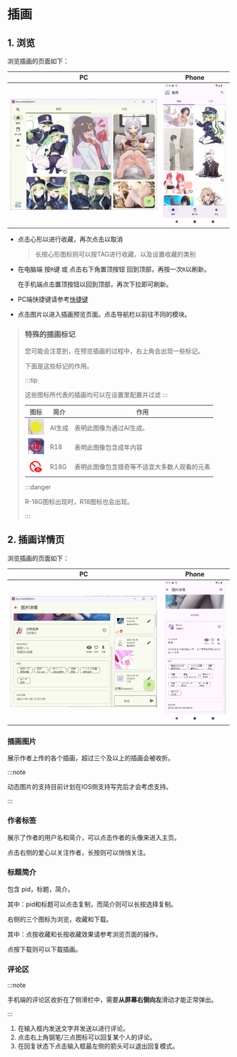 # 插画

## 1. 浏览

浏览插画的页面如下：

| PC                                                           | Phone                                                        |
| ------------------------------------------------------------ | ------------------------------------------------------------ |
| ![image-20250213134245258](./illusts.assets/image-20250213134245258.png) | ![image-20250213134731972](./illusts.assets/image-20250213134731972.png) |

- 点击心形以进行收藏，再次点击以取消

  > 长按心形图标则可以按TAG进行收藏，以及设置收藏的类别

- 在电脑端 按`R`键 或 点击右下角置顶按钮 回到顶部，再按一次`R`以刷新。

  在手机端点击置顶按钮以回到顶部，再次下拉即可刷新。

- PC端快捷键请参考[快捷键](main/keyword.md)

- 点击图片以进入插画预览页面。点击导航栏以前往不同的模块。

> ### 特殊的插画标记
>
> 您可能会注意到，在预览插画的过程中，右上角会出现一些标记。
>
> 下面是这些标记的作用。
>
> :::tip
>
> 这些图标所代表的插画均可以在设置里配置并过滤
> :::
>
> | 图标                                                         | 简介   | 作用                                         |
> | ------------------------------------------------------------ | ------ | -------------------------------------------- |
> | ![image-20250213140045771](./illusts.assets/image-20250213140045771.png) | AI生成 | 表明此图像为通过AI生成。                     |
> | ![image-20250213140131111](./illusts.assets/image-20250213140131111.png) | R18    | 表明此图像包含成年内容                       |
> | ![image-20250213140202944](./illusts.assets/image-20250213140202944.png) | R18G   | 表明此图像包含猎奇等不适宜大多数人观看的元素 |
>
> :::danger
>
> R-18G图标出现时，R18图标也会出现。
>
> :::



## 2. 插画详情页

浏览插画的页面如下：

| PC                                                           | Phone                                                        |
| ------------------------------------------------------------ | ------------------------------------------------------------ |
| ![image-20250213135653883](./illusts.assets/image-20250213135653883.png) | ![image-20250213135750636](./illusts.assets/image-20250213135750636.png) |

### 插画图片

展示作者上传的各个插画，超过三个及以上的插画会被收折。



:::note

动态图片的支持目前计划在IOS侧支持写完后才会考虑支持。

:::



### 作者标签

展示了作者的用户名和简介，可以点击作者的头像来进入主页。

点击右侧的爱心以关注作者，长按则可以悄悄关注。



### 标题简介

包含 pid，标题，简介。

其中：pid和标题可以点击复制，而简介则可以长按选择复制。

右侧的三个图标为浏览，收藏和下载。

其中：点按收藏和长按收藏效果请参考浏览页面的操作。

点按下载则可以下载插画。



### 评论区

:::note

手机端的评论区收折在了侧滑栏中，需要**从屏幕右侧向左**滑动才能正常弹出。

:::

1. 在输入框内发送文字并发送以进行评论。
2. 点击右上角钢笔/三点图标可以回复某个人的评论。
3. 在回复状态下点击输入框最左侧的箭头可以退出回复模式。